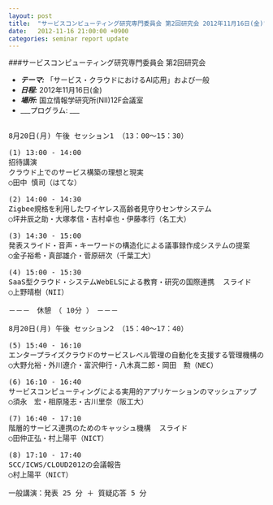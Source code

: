 ```yaml
---
layout: post
title:  "サービスコンピューティング研究専門委員会 第2回研究会 2012年11月16日(金)"
date:   2012-11-16 21:00:00 +0900
categories: seminar report update
---
```


###サービスコンピューティング研究専門委員会 第2回研究会
- ___テーマ:___ 「サービス・クラウドにおけるAI応用」および一般
- ___日程:___ 2012年11月16日(金)
- ___場所:___ 国立情報学研究所(NII)12F会議室
- ___プログラム: ___

<pre>

8月20日(月) 午後 セッション1 （13：00～15：30）

(1) 13:00 - 14:00
招待講演
クラウド上でのサービス構築の理想と現実
○田中 慎司（はてな）

(2) 14:00 - 14:30
Zigbee規格を利用したワイヤレス高齢者見守りセンサシステム
○坪井辰之助・大塚孝信・吉村卓也・伊藤孝行（名工大）

(3) 14:30 - 15:00
発表スライド・音声・キーワードの構造化による議事録作成システムの提案
○金子裕希・真部雄介・菅原研次（千葉工大）

(4) 15:00 - 15:30
SaaS型クラウド・システムWebELSによる教育・研究の国際連携  スライド
○上野晴樹（NII）

－－－　休憩　（ 10分 ）　－－－

8月20日(月) 午後 セッション2 （15：40～17：40）

(5) 15:40 - 16:10
エンタープライズクラウドのサービスレベル管理の自動化を支援する管理機構の開発と評価  スライド
○大野允裕・外川遼介・富沢伸行・八木真二郎・岡田　勲（NEC）

(6) 16:10 - 16:40
サービスコンピューティングによる実用的アプリケーションのマッシュアップ  スライド
○須永　宏・相原隆志・古川里奈（阪工大）

(7) 16:40 - 17:10
階層的サービス連携のためのキャッシュ機構  スライド
○田仲正弘・村上陽平（NICT）

(8) 17:10 - 17:40
SCC/ICWS/CLOUD2012の会議報告
○村上陽平（NICT）

一般講演：発表 25 分 ＋ 質疑応答 5 分
</pre>

